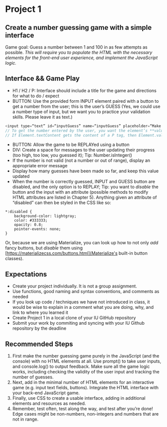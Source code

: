# Project 1
## Create a number guessing game with a simple interface
Game goal: Guess a number between 1 and 100 in as few attempts as possible.
_This will require you to populate the HTML with the necessary elements for the front-end user experience, and implement the JavaScript logic._
## Interface && Game Play
-   H1 / H2 / P: Interface should include a title for the game and directions for what to do / expect
-   BUTTON: Use the provided form INPUT element paired with a button to get a number from the user; this is the user’s GUESS (Yes, we could use a number type of input, but we want you to practice your validation skills. Please leave it as text.)
```js
<input type=“text” id=“inputGuess” name=“inputGuess” placeholder=“Make a guess”>
// To get the number entered by the user, you want the element’s **value**
// If Element.textContent gets the content of a P tag, then Element.value gets the content of an INPUT tag
```
-   BUTTON: Allow the game to be REPLAYed using a button
-   DIV: Create a space for messages to the user updating their progress (too high, too low, you guessed it); Tip: Number.isInteger()
-   If the number is not valid (not a number or out of range), display an appropriate error message
-   Display how many guesses have been made so far, and keep this value updated
-   When the number is correctly guessed, INPUT and GUESS button are disabled, and the only option is to REPLAY; Tip: you want to _disable_ the button and the input with an attribute (possible methods to modify HTML attributes are listed in Chapter 5). Anything given an attribute of “disabled” can then be styled in the CSS like so:
```
*:disabled {
    background-color: lightgray;
    color: #333333;
    opacity: 0.8;
    pointer-events: none;
}
```
Or, because we are using Materialize, you can look up how to not only _add_ fancy buttons, but _disable_ them using [https://materializecss.com/buttons.html](Materialize's built-in button classes).
## Expectations
-   Create your project individually. It is not a group assignment.
-   Use functions, good naming and syntax conventions, and comments as needed
-   If you look up code / techniques we have not introduced in class, it would be wise to explain in a comment what you are doing, why, and link to where you learned it
-   Create Project 1 in a local clone of your IU GitHub repository
-   Submit your work by commiting and syncing with your IU Github repository by the deadline
## Recommended Steps
1.  First make the number guessing game purely in the JavaScript (and the console) with no HTML elements at all. Use prompt() to take user inputs, and console.log() to output feedback. Make sure all the game logic works, including checking the validity of the user input and tracking the number of guesses.
2.  Next, add in the minimal number of HTML elements for an interactive game (e.g. input text fields, buttons).
    Integrate the HTML interface with your back-end JavaScript game.
3.  Finally, use CSS to create a usable interface, adding in additional elements and resources as needed.
4.  Remember, test often, test along the way, and test after you’re done! Edge cases might be non-numbers, non-integers and numbers that are not in range.
